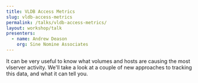```yaml
---
title: VLDB Access Metrics
slug: vldb-access-metrics
permalink: /talks/vldb-access-metrics/
layout: workshop/talk
presenters:
  - name: Andrew Deason
    org: Sine Nomine Associates
---
```


It can be very useful to know what volumes and hosts are causing the most
vlserver activity. We'll take a look at a couple of new approaches to tracking
this data, and what it can tell you.
